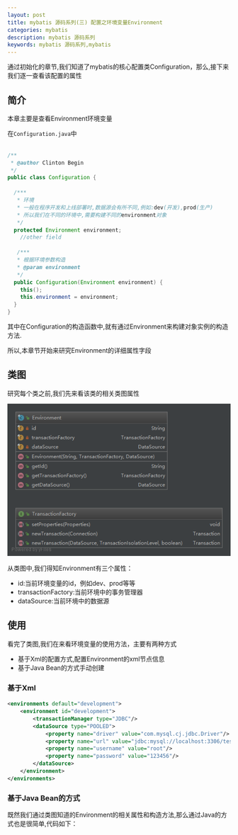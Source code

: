 ```yaml
---
layout: post
title: mybatis 源码系列(三) 配置之环境变量Environment
categories: mybatis
description: mybatis 源码系列
keywords: mybatis 源码系列,mybatis
---
```



通过初始化的章节,我们知道了mybatis的核心配置类Configuration，那么,接下来我们逐一查看该配置的属性

## 简介

本章主要是查看Environment环境变量

在`Configuration.java`中

```java

/**
 * @author Clinton Begin
 */
public class Configuration {

  /***
   * 环境
   * 一般在程序开发和上线部署时,数据源会有所不同,例如:dev(开发),prod(生产)
   * 所以我们在不同的环境中,需要构建不同的environment对象
   */
  protected Environment environment;
    //other field
    
   /***
   * 根据环境参数构造
   * @param environment
   */
  public Configuration(Environment environment) {
    this();
    this.environment = environment;
  }
}
```

其中在Configuration的构造函数中,就有通过Environment来构建对象实例的构造方法.

所以,本章节开始来研究Environment的详细属性字段

## 类图

研究每个类之前,我们先来看该类的相关类图属性

![](/images/mybatis/Environment.png)

从类图中,我们得知Environment有三个属性：

- id:当前环境变量的id，例如dev、prod等等
- transactionFactory:当前环境中的事务管理器
- dataSource:当前环境中的数据源

## 使用

看完了类图,我们在来看环境变量的使用方法，主要有两种方式

- 基于Xml的配置方式,配置Environment的xml节点信息
- 基于Java Bean的方式手动创建

### 基于Xml

```xml
<environments default="development">
    <environment id="development">
        <transactionManager type="JDBC"/>
        <dataSource type="POOLED">
            <property name="driver" value="com.mysql.cj.jdbc.Driver"/>
            <property name="url" value="jdbc:mysql://localhost:3306/test?useUnicode=true&amp;characterEncoding=utf-8&amp;allowMultiQueries=true"/>
            <property name="username" value="root"/>
            <property name="password" value="123456"/>
        </dataSource>
    </environment>
</environments>
```

### 基于Java Bean的方式

既然我们通过类图知道的Environment的相关属性和构造方法,那么通过Java的方式也是很简单,代码如下：

```java

```

